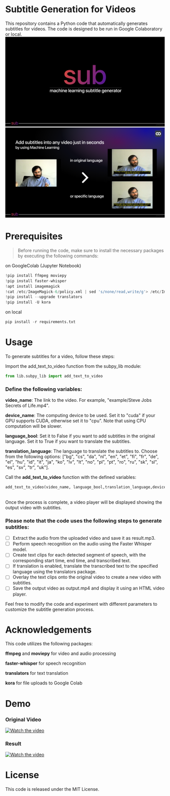 # Subtitle Generation for Videos
This repository contains a Python code that automatically generates subtitles for videos. The code is designed to be run in Google Colaboratory or local.
![alt text](https://github.com/enf3tri/sub/blob/main/img/sub-screen-1.png)
![alt text](https://github.com/enf3tri/sub/blob/main/img/sub-screen-2.png)

# Prerequisites
> Before running the code, make sure to install the necessary packages by executing the following commands:

on GoogleColab (Jupyter Notebook)
``` .py
!pip install ffmpeg moviepy
!pip install faster-whisper
!apt install imagemagick
!cat /etc/ImageMagick-6/policy.xml | sed 's/none/read,write/g'> /etc/ImageMagick-6/policy.xml
!pip install --upgrade translators
!pip install -U kora
  ```
  
 on local
 ``` .py
 pip install -r requirements.txt
 ``` 
 


# Usage
To generate subtitles for a video, follow these steps:

Import the add_text_to_video function from the subpy_lib module:

``` .py
from lib.subpy_lib import add_text_to_video
```
### Define the following variables:

**video_name**: The link to the video. For example, "example/Steve Jobs Secrets of Life.mp4".

**device_name**: The computing device to be used. Set it to "cuda" if your GPU supports CUDA, otherwise set it to "cpu". Note that using CPU computation will be slower.

**language_bool**: Set it to False if you want to add subtitles in the original language. Set it to True if you want to translate the subtitles.

**translation_language**: The language to translate the subtitles to. Choose from the following options: ["bg", "cs", "da", "nl", "en", "et", "fi", "fr", "de", "el", "hu", "id", "it", "ja", "ko", "lv", "lt", "no", "pl", "pt", "ro", "ru", "sk", "sl", "es", "sv", "tr", "uk"].

Call the **add_text_to_video** function with the defined variables:
``` .py
add_text_to_video(video_name, language_bool,translation_language,device_name)
  
```


Once the process is complete, a video player will be displayed showing the output video with subtitles.

### Please note that the code uses the following steps to generate subtitles:

- [ ] Extract the audio from the uploaded video and save it as result.mp3.
- [ ] Perform speech recognition on the audio using the Faster Whisper model.
- [ ] Create text clips for each detected segment of speech, with the corresponding start time, end time, and transcribed text.
- [ ] If translation is enabled, translate the transcribed text to the specified language using the translators package.
- [ ] Overlay the text clips onto the original video to create a new video with subtitles.
- [ ] Save the output video as output.mp4 and display it using an HTML video player.

Feel free to modify the code and experiment with different parameters to customize the subtitle generation process.



# Acknowledgements

This code utilizes the following packages:

**ffmpeg** and **moviepy** for video and audio processing

**faster-whisper** for speech recognition

**translators** for text translation

**kora** for file uploads to Google Colab


# Demo
### Original Video
[![Watch the video](https://img.youtube.com/vi/kYfNvmF0Bqw/default.jpg)](https://www.youtube.com/watch?v=kYfNvmF0Bqw)
### Result
[![Watch the video](https://img.youtube.com/vi/5NGPkdrmzIo/default.jpg)](https://www.youtube.com/watch?v=5NGPkdrmzIo)


# License
This code is released under the MIT License.
